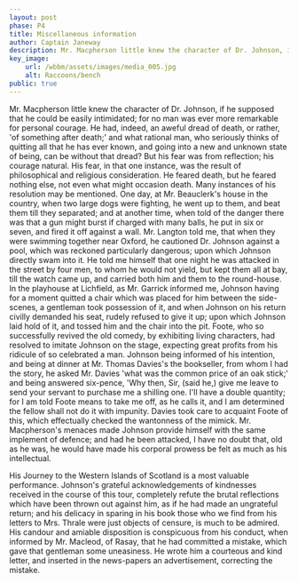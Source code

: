 ```yaml
---
layout: post
phase: P4
title: Miscellaneous information
author: Captain Janeway
description: Mr. Macpherson little knew the character of Dr. Johnson, if he supposed that he could be easily intimidated; for no man was ever more remarkable for personal courage.
key_image:
    url: /wbbm/assets/images/media_005.jpg
    alt: Raccoons/bench
public: true
---
```


Mr. Macpherson little knew the character of Dr. Johnson, if he supposed that he could be easily intimidated; for no man was ever more remarkable for personal courage. He had, indeed, an aweful dread of death, or rather, 'of something after death;' and what rational man, who seriously thinks of quitting all that he has ever known, and going into a new and unknown state of being, can be without that dread? But his fear was from reflection; his courage natural. His fear, in that one instance, was the result of philosophical and religious consideration. He feared death, but he feared nothing else, not even what might occasion death. Many instances of his resolution may be mentioned. One day, at Mr. Beauclerk's house in the country, when two large dogs were fighting, he went up to them, and beat them till they separated; and at another time, when told of the danger there was that a gun might burst if charged with many balls, he put in six or seven, and fired it off against a wall. Mr. Langton told me, that when they were swimming together near Oxford, he cautioned Dr. Johnson against a pool, which was reckoned particularly dangerous; upon which Johnson directly swam into it. He told me himself that one night he was attacked in the street by four men, to whom he would not yield, but kept them all at bay, till the watch came up, and carried both him and them to the round-house. In the playhouse at Lichfield, as Mr. Garrick informed me, Johnson having for a moment quitted a chair which was placed for him between the side-scenes, a gentleman took possession of it, and when Johnson on his return civilly demanded his seat, rudely refused to give it up; upon which Johnson laid hold of it, and tossed him and the chair into the pit. Foote, who so successfully revived the old comedy, by exhibiting living characters, had resolved to imitate Johnson on the stage, expecting great profits from his ridicule of so celebrated a man. Johnson being informed of his intention, and being at dinner at Mr. Thomas Davies's the bookseller, from whom I had the story, he asked Mr. Davies 'what was the common price of an oak stick;' and being answered six-pence, 'Why then, Sir, (said he,) give me leave to send your servant to purchase me a shilling one. I'll have a double quantity; for I am told Foote means to take me off, as he calls it, and I am determined the fellow shall not do it with impunity. Davies took care to acquaint Foote of this, which effectually checked the wantonness of the mimick. Mr. Macpherson's menaces made Johnson provide himself with the same implement of defence; and had he been attacked, I have no doubt that, old as he was, he would have made his corporal prowess be felt as much as his intellectual.

His Journey to the Western Islands of Scotland is a most valuable performance. Johnson's grateful acknowledgements of kindnesses received in the course of this tour, completely refute the brutal reflections which have been thrown out against him, as if he had made an ungrateful return; and his delicacy in sparing in his book those who we find from his letters to Mrs. Thrale were just objects of censure, is much to be admired. His candour and amiable disposition is conspicuous from his conduct, when informed by Mr. Macleod, of Rasay, that he had committed a mistake, which gave that gentleman some uneasiness. He wrote him a courteous and kind letter, and inserted in the news-papers an advertisement, correcting the mistake.